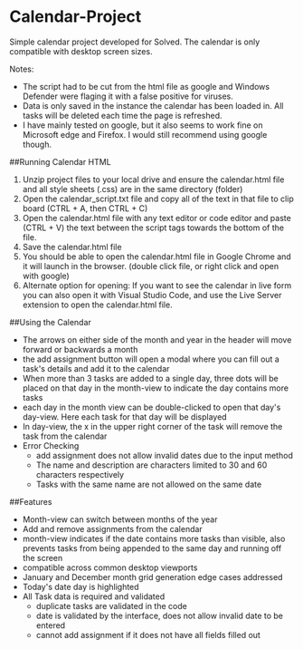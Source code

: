 # Calendar-Project
Simple calendar project developed for Solved. The calendar is only compatible with desktop screen sizes.

Notes:
* The script had to be cut from the html file as google and Windows Defender were flaging it with a false positive for viruses.
* Data is only saved in the instance the calendar has been loaded in. All tasks will be deleted each time the page is refreshed.
* I have mainly tested on google, but it also seems to work fine on Microsoft edge and Firefox. I would still recommend using google though.

##Running Calendar HTML
1. Unzip project files to your local drive and ensure the calendar.html file and all style sheets (.css) are in the same directory (folder)
2. Open the calendar_script.txt file and copy all of the text in that file to clip board (CTRL + A, then CTRL + C)
3. Open the calendar.html file with any text editor or code editor and paste (CTRL + V) the text between the script tags towards the bottom of the file.     <script> PASTE HERE </script>
4. Save the calendar.html file
4. You should be able to open the calendar.html file in Google Chrome and it will launch in the browser. (double click file, or right click and open with google)
5. Alternate option for opening: If you want to see the calendar in live form you can also open it with Visual Studio Code, and use the Live Server extension to open the calendar.html file.

##Using the Calendar
* The arrows on either side of the month and year in the header will move forward or backwards a month
* the add assignment button will open a modal where you can fill out a task's details and add it to the calendar
* When more than 3 tasks are added to a single day, three dots will be placed on that day in the month-view to indicate the day contains more tasks
* each day in the month view can be double-clicked to open that day's day-view. Here each task for that day will be displayed
* In day-view, the x in the upper right corner of the task will remove the task from the calendar
* Error Checking
  * add assignment does not allow invalid dates due to the input method
  * The name and description are characters limited to 30 and 60 characters respectively
  * Tasks with the same name are not allowed on the same date

##Features
* Month-view can switch between months of the year
* Add and remove assignments from the calendar
* month-view indicates if the date contains more tasks than visible, also prevents tasks from being appended to the same day and running off the screen
* compatible across common desktop viewports
* January and December month grid generation edge cases addressed
* Today's date day is highlighted
* All Task data is required and validated
   * duplicate tasks are validated in the code
   * date is validated by the interface, does not allow invalid date to be entered
   * cannot add assignment if it does not have all fields filled out

